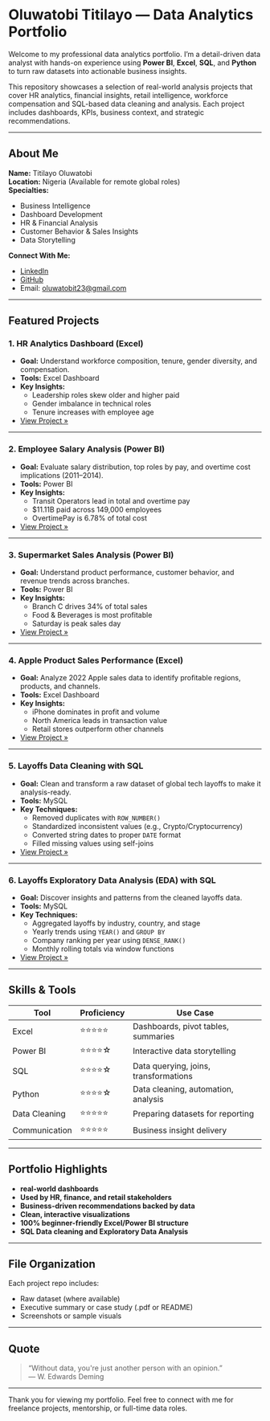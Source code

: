 # Oluwatobi Titilayo — Data Analytics Portfolio

Welcome to my professional data analytics portfolio. I’m a detail-driven data analyst with hands-on experience using **Power BI**, **Excel**, **SQL**, and **Python** to turn raw datasets into actionable business insights.

This repository showcases a selection of real-world analysis projects that cover HR analytics, financial insights, retail intelligence, workforce compensation and SQL-based data cleaning and analysis. Each project includes dashboards, KPIs, business context, and strategic recommendations.

---

## About Me

**Name:** Titilayo Oluwatobi  
**Location:** Nigeria (Available for remote global roles)  
**Specialties:**  
- Business Intelligence  
- Dashboard Development  
- HR & Financial Analysis  
- Customer Behavior & Sales Insights  
- Data Storytelling  

**Connect With Me:**  
-  [LinkedIn](https://www.linkedin.com/in/titilayo-oluwatobi/)  
-  [GitHub](https://github.com/Oluwatobi-Data)  
-  Email: oluwatobit23@gmail.com 

---

## Featured Projects

### 1. **HR Analytics Dashboard (Excel)**
- **Goal:** Understand workforce composition, tenure, gender diversity, and compensation.
- **Tools:** Excel Dashboard
- **Key Insights:**  
  - Leadership roles skew older and higher paid  
  - Gender imbalance in technical roles  
  - Tenure increases with employee age
- [View Project »](https://github.com/Oluwatobi-Data/HR-data-analysis)

---

### 2. **Employee Salary Analysis (Power BI)**
- **Goal:** Evaluate salary distribution, top roles by pay, and overtime cost implications (2011–2014).
- **Tools:** Power BI
- **Key Insights:**  
  - Transit Operators lead in total and overtime pay  
  - $11.11B paid across 149,000 employees  
  - OvertimePay is 6.78% of total cost
- [View Project »](https://github.com/Oluwatobi-Data/salary-analysis)

---

### 3. **Supermarket Sales Analysis (Power BI)**
- **Goal:** Understand product performance, customer behavior, and revenue trends across branches.
- **Tools:** Power BI
- **Key Insights:**  
  - Branch C drives 34% of total sales  
  - Food & Beverages is most profitable  
  - Saturday is peak sales day
- [View Project »](https://github.com/Oluwatobi-Data/supermarket-sales-analysis)

---

### 4. **Apple Product Sales Performance (Excel)**
- **Goal:** Analyze 2022 Apple sales data to identify profitable regions, products, and channels.
- **Tools:** Excel Dashboard
- **Key Insights:**  
  - iPhone dominates in profit and volume  
  - North America leads in transaction value  
  - Retail stores outperform other channels
- [View Project »](https://github.com/Oluwatobi-Data/apple-sales-analysis)

---

### 5. **Layoffs Data Cleaning with SQL**
- **Goal:** Clean and transform a raw dataset of global tech layoffs to make it analysis-ready.
- **Tools:** MySQL
- **Key Techniques:**  
  - Removed duplicates with `ROW_NUMBER()`  
  - Standardized inconsistent values (e.g., Crypto/Cryptocurrency)  
  - Converted string dates to proper `DATE` format  
  - Filled missing values using self-joins
- [View Project »](https://github.com/Oluwatobi-Data/sql-data-cleaning)

---

### 6. **Layoffs Exploratory Data Analysis (EDA) with SQL**
- **Goal:** Discover insights and patterns from the cleaned layoffs data.
- **Tools:** MySQL
- **Key Techniques:**  
  - Aggregated layoffs by industry, country, and stage  
  - Yearly trends using `YEAR()` and `GROUP BY`  
  - Company ranking per year using `DENSE_RANK()`  
  - Monthly rolling totals via window functions
- [View Project »](https://github.com/Oluwatobi-Data/sql-eda-layoffs)

---

## Skills & Tools

| Tool         | Proficiency | Use Case                            |
|--------------|-------------|-------------------------------------|
| Excel        | ⭐⭐⭐⭐⭐       | Dashboards, pivot tables, summaries |
| Power BI     | ⭐⭐⭐⭐☆       | Interactive data storytelling        |
| SQL          | ⭐⭐⭐⭐☆       | Data querying, joins, transformations|
| Python       | ⭐⭐⭐⭐☆       | Data cleaning, automation, analysis  |
| Data Cleaning| ⭐⭐⭐⭐⭐       | Preparing datasets for reporting     |
| Communication| ⭐⭐⭐⭐⭐       | Business insight delivery            |

---

## Portfolio Highlights

- **real-world dashboards**
- **Used by HR, finance, and retail stakeholders**
- **Business-driven recommendations backed by data**
- **Clean, interactive visualizations**
- **100% beginner-friendly Excel/Power BI structure**
- **SQL Data cleaning and Exploratory Data Analysis**
  
---

## File Organization

Each project repo includes:
- Raw dataset (where available)
- Executive summary or case study (.pdf or README)
- Screenshots or sample visuals

---

## Quote

> “Without data, you're just another person with an opinion.”  
> — W. Edwards Deming

---

Thank you for viewing my portfolio. Feel free to connect with me for freelance projects, mentorship, or full-time data roles.
